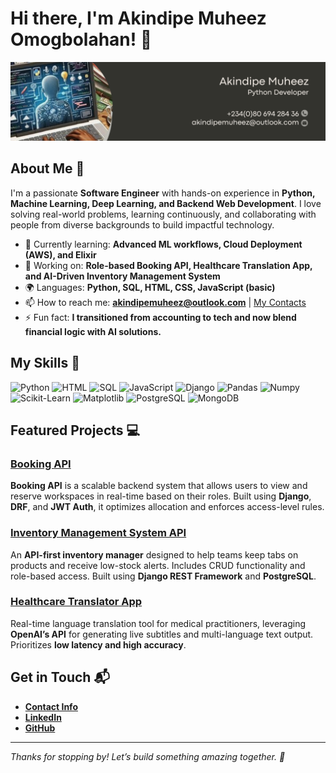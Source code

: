 
# Hi there, I'm Akindipe Muheez Omogbolahan! 👋

<p align="center">
  <img src="https://raw.githubusercontent.com/Akins-Coded/Akins-Coded/main/Assets/akindipe-muheez-banner.png" alt="Banner Image">
</p>


## About Me 🚀

I'm a passionate **Software Engineer** with hands-on experience in **Python, Machine Learning, Deep Learning, and Backend Web Development**. I love solving real-world problems, learning continuously, and collaborating with people from diverse backgrounds to build impactful technology.

- 🌱 Currently learning: **Advanced ML workflows, Cloud Deployment (AWS), and Elixir**
- 🔭 Working on: **Role-based Booking API, Healthcare Translation App, and AI-Driven Inventory Management System**
- 🌍 Languages: **Python, SQL, HTML, CSS, JavaScript (basic)**
- 📫 How to reach me: **[akindipemuheez@outlook.com](mailto:akindipemuheez@outlook.com)** | [My Contacts](https://linktr.ee/akinscoded)
- ⚡ Fun fact: **I transitioned from accounting to tech and now blend financial logic with AI solutions.**

## My Skills 🧠

![Python](https://img.shields.io/badge/-Python-3776AB?style=flat-square&logo=python&logoColor=white)
![HTML](https://img.shields.io/badge/-HTML-E34F26?style=flat-square&logo=html5&logoColor=white)
![SQL](https://img.shields.io/badge/-SQL-4479A1?style=flat-square&logo=mysql&logoColor=white)
![JavaScript](https://img.shields.io/badge/-JavaScript-F7DF1E?style=flat-square&logo=javascript&logoColor=black)
![Django](https://img.shields.io/badge/-Django-092E20?style=flat-square&logo=django&logoColor=white)
![Pandas](https://img.shields.io/badge/-Pandas-150458?style=flat-square&logo=pandas&logoColor=white)
![Numpy](https://img.shields.io/badge/-NumPy-013243?style=flat-square&logo=numpy&logoColor=white)
![Scikit-Learn](https://img.shields.io/badge/-Scikit--Learn-F7931E?style=flat-square&logo=scikit-learn&logoColor=white)
![Matplotlib](https://img.shields.io/badge/-Matplotlib-11557C?style=flat-square&logo=matplotlib&logoColor=white)
![PostgreSQL](https://img.shields.io/badge/-PostgreSQL-336791?style=flat-square&logo=postgresql&logoColor=white)
![MongoDB](https://img.shields.io/badge/-MongoDB-47A248?style=flat-square&logo=mongodb&logoColor=white)

## Featured Projects 💻

### [Booking API](https://github.com/Akins-Coded/Booking_App_Api.git)

**Booking API** is a scalable backend system that allows users to view and reserve workspaces in real-time based on their roles. Built using **Django**, **DRF**, and **JWT Auth**, it optimizes allocation and enforces access-level rules.

### [Inventory Management System API](https://github.com/Akins-Coded/Inventory-Management-Api.git)

An **API-first inventory manager** designed to help teams keep tabs on products and receive low-stock alerts. Includes CRUD functionality and role-based access. Built using **Django REST Framework** and **PostgreSQL**.

### [Healthcare Translator App](https://healthcare-translator-app.vercel.app/)

Real-time language translation tool for medical practitioners, leveraging **OpenAI’s API** for generating live subtitles and multi-language text output. Prioritizes **low latency and high accuracy**.

## Get in Touch 📬

- **[Contact Info](https://linktr.ee/akinscoded)**
- **[LinkedIn](https://www.linkedin.com/in/akinscoded)**
- **[GitHub](https://github.com/Akins-Coded)**

---

_Thanks for stopping by! Let’s build something amazing together. 🚀_
